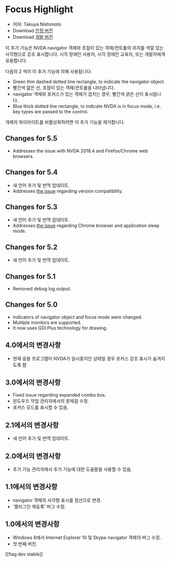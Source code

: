 # Focus Highlight #

* 저자: Takuya Nishimoto
* Download [안정 버전][2]
* Download [개발 버전][1]

이 추가 기능은 NVDA navigator 객체와 초점이 있는 객체/컨트롤의 위치를 색깔 있는 사각형으로 강조 표시합니다. 시각 장애인
사용자, 시각 장애인 교육자, 또는 개발자에게 유용합니다.

다음의 2 색이 이 추가 기능에 의해 사용됩니다:

* Green thin dashed dotted line rectangle, to indicate the navigator object.
* 빨간색 얇은 선, 초점이 있는 객체/콘트롤을 나타냅니다.
*  navigator 객체와 포커스가 있는 객체가 겹치는 경우, 빨간색 굵은 선이 표시됩니다.
* Blue thick dotted line rectangle, to indicate NVDA is in focus mode,
  i.e. key types are passed to the control.

개체의 하이라이트를 비활성화하려면 이 추가 기능을 제거합니다.

## Changes for 5.5 ##

* Addresses the issue with NVDA 2018.4 and Firefox/Chrome web browsers.

## Changes for 5.4 ##

* 새 언어 추가 및 번역 업데이트.
* Addresses [the issue](https://github.com/nvdajp/focusHighlight/issues/11)
  regarding version compatibility.

## Changes for 5.3 ##

* 새 언어 추가 및 번역 업데이트.
* Addresses [the issue](https://github.com/nvdajp/focusHighlight/issues/10)
  regarding Chrome browser and application sleep mode.

## Changes for 5.2 ##

* 새 언어 추가 및 번역 업데이트.

## Changes for 5.1 ##

* Removed debug log output.

## Changes for 5.0 ##

* Indicators of navigator object and focus mode were changed.
* Multiple monitors are supported.
* It now uses GDI Plus technology for drawing.

## 4.0에서의 변경사항 ##

* 현재 응용 프로그램이 NVDA가 일시중지인 상태일 경우 포커스 강조 표시가 숨겨지도록 함

## 3.0에서의 변경사항 ##

* Fixed issue regarding expanded combo box.
* 윈도우즈 작업 관리자에서의 문제점 수정.
* 포커스 모드를 표시할 수 있음.

## 2.1에서의 변경사항 ##

* 새 언어 추가 및 번역 업데이트.

## 2.0에서의 변경사항 ##

* 추가 기능 관리자에서 추가 기능에 대한 도움말을 사용할 수 있음.

## 1.1에서의 변경사항 ##

* navigator 객체의 사각형 표시를 점선으로 변경.
* '플러그인 제등록' 버그 수정.

## 1.0에서의 변경사항 ##

* Windows 8에서 Internet Explorer 10 및 Skype navigator 객체의 버그 수정.
* 첫 번째 버전.


[[!tag dev stable]]

[1]: https://addons.nvda-project.org/files/get.php?file=fh-dev

[2]: https://addons.nvda-project.org/files/get.php?file=fh
